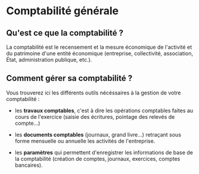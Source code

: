 # Comptabilité générale 

## Qu'est ce que la comptabilité ? 
La comptabilité est le recensement et la mesure économique de l'activité et du patrimoine d'une entité économique (entreprise, collectivité, association, État, administration publique, etc.).

## Comment gérer sa comptabilité ? 
Vous trouverez ici les différents outils nécéssaires à la gestion de votre comptabilité :

* les **travaux comptables**, c'est à dire les opérations comptables faites au cours de l'exercice (saisie des écritures, pointage des relevés de compte...)

* les **documents comptables** (journaux, grand livre...) retraçant sous forme mensuelle ou annuelle les activités de l'entreprise.

* les **paramètres** qui permettent d'enregistrer les informations de base de la comptabilité (création de comptes, journaux, exercices, comptes bancaires).


